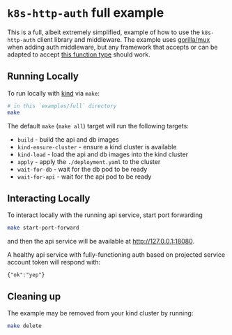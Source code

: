 # `k8s-http-auth` full example

This is a full, albeit extremely simplified, example of how to use
the `k8s-http-auth` client library and middleware. The example uses
[gorilla/mux](https://pkg.go.dev/github.com/gorilla/mux) when
adding auth middleware, but any framework that accepts or can be
adapted to accept [this function
type](https://pkg.go.dev/github.com/rstudio/k8s-http-auth/middleware#Func)
should work.

## Running Locally

To run locally with [kind](https://kind.sigs.k8s.io/) via `make`:

```bash
# in this `examples/full` directory
make
```

The default `make` (`make all`) target will run the following targets:

- `build` - build the api and db images
- `kind-ensure-cluster` - ensure a kind cluster is available
- `kind-load` - load the api and db images into the kind cluster
- `apply` - apply the `./deployment.yaml` to the cluster
- `wait-for-db` - wait for the db pod to be ready
- `wait-for-api` - wait for the api pod to be ready

## Interacting Locally

To interact locally with the running api service, start port
forwarding

```bash
make start-port-forward
```

and then the api service will be available at <http://127.0.0.1:18080>.

A healthy api service with fully-functioning auth based on
projected service account token will respond with:

```
{"ok":"yep"}
```

## Cleaning up

The example may be removed from your kind cluster by running:

```bash
make delete
```

